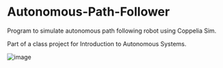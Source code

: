# Autonomous-Path-Follower
Program to simulate autonomous path following robot using Coppelia Sim. 

Part of a class project for Introduction to Autonomous Systems. 

![image](https://user-images.githubusercontent.com/115327300/194683358-367eadb1-acd7-44db-917e-53f2dfac4095.png)


